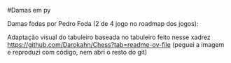 #Damas em py

Damas fodas por Pedro Foda (2 de 4 jogo no roadmap dos jogos):

Adaptação visual do tabuleiro baseada no tabuleiro feito nesse xadrez https://github.com/Darokahn/Chess?tab=readme-ov-file (peguei a imagem e reproduzi com código, nem abri o resto do git)